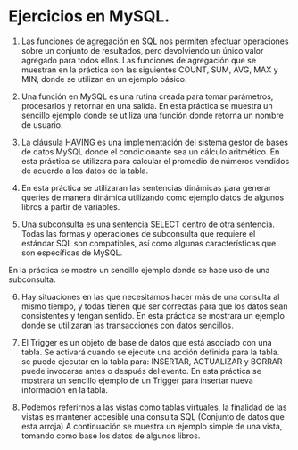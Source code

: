 # Ejercicios en MySQL.


1. Las funciones de agregación en SQL nos permiten efectuar operaciones sobre un conjunto de resultados, pero devolviendo un único valor agregado para todos ellos. 
Las funciones de agregación que se muestran en la práctica son las siguientes COUNT, SUM, AVG, MAX y MIN, donde se utilizan en un ejemplo básico.

2. Una función en MySQL es una rutina creada para tomar parámetros, procesarlos y retornar en una salida.
En esta práctica se muestra un sencillo ejemplo donde se utiliza una función donde retorna un nombre de usuario. 

3. La cláusula HAVING es una implementación del sistema gestor de bases de datos MySQL donde el condicionante sea un cálculo aritmético.
En esta práctica se utilizara para calcular el promedio de números vendidos de acuerdo a los datos de la tabla. 

4. En esta práctica se utilizaran las sentencias dinámicas para generar queries de manera dinámica utilizando como ejemplo datos de algunos libros a partir de variables.

5. Una subconsulta es una sentencia SELECT dentro de otra sentencia. Todas las formas y operaciones de subconsulta que requiere el estándar SQL son compatibles, así como algunas características que son específicas de MySQL.

En la práctica se mostró un sencillo ejemplo donde se hace uso de una  subconsulta.

6. Hay situaciones en las que necesitamos hacer más de una consulta al mismo tiempo, y todas tienen que ser correctas para que los datos sean consistentes y tengan sentido.
En esta práctica se mostrara un ejemplo donde se utilizaran las transacciones con datos sencillos.

7. El Trigger es un objeto de base de datos que está asociado con una tabla. Se activará cuando se ejecute una acción definida para la tabla. se puede ejecutar en la tabla para: INSERTAR, ACTUALIZAR y BORRAR  puede invocarse antes o después del evento.
En esta práctica se mostrara un sencillo ejemplo de un Trigger para insertar nueva información en la tabla.

8. Podemos referirnos a las vistas como tablas virtuales, la finalidad de las vistas es mantener accesible una consulta SQL (Conjunto de datos que esta arroja)
A continuación se muestra un ejemplo simple de una vista, tomando como base los datos de algunos libros.
